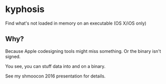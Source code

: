 # kyphosis
Find what's not loaded in memory on an executable (OS X/iOS only)

## Why?
Because Apple codesigning tools might miss something.  Or the binary isn't signed.

You see, you can stuff data into and on a binary.

See my shmoocon 2016 presentation for details.
